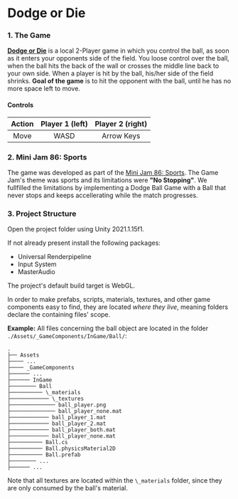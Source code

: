 # Dodge or Die

### 1. The Game
[**Dodge or Die**](https://frobros.itch.io/dodge-or-die) is a local 2-Player game in which you control the ball, as soon as it enters your opponents side of the field.
You loose control over the ball, when the ball hits the back of the wall or crosses the middle line back to your own side.
When a player is hit by the ball, his/her side of the field shrinks.
**Goal of the game** is to hit the opponent with the ball, until he has no more space left to move.

#### Controls

| Action | Player 1 (left) | Player 2 (right) | 
| :---: | :---: | :---: | 
| Move | WASD | Arrow Keys |



### 2. Mini Jam 86: Sports
The game was developed as part of the [Mini Jam 86: Sports](https://itch.io/jam/mini-jam-86-sports).
The Game Jam's theme was sports and its limitations were **"No Stopping"**.
We fullfilled the limitations by implementing a Dodge Ball Game with a Ball that never stops and keeps accellerating while the match progresses.

### 3. Project Structure

Open the project folder using Unity 2021.1.15f1.

If not already present install the following packages:
- Universal Renderpipeline
- Input System
- MasterAudio

The project's default build target is WebGL.

In order to make prefabs, scripts, materials, textures, and other game components easy to find, they are located _where they live_, meaning folders declare the containing files' scope.

**Example:**
All files concerning the ball object are located in the folder `./Assets/_GameComponents/InGame/Ball/`:

```
.
├── Assets
├──── ...
├──── _GameComponents
├────── ...
├────── InGame
├──────── Ball
├────────── \_materials
├──────────── \_textures
├────────────── ball_player.png
├────────────── ball_player_none.mat
├──────────── ball_player_1.mat
├──────────── ball_player_2.mat
├──────────── ball_player_both.mat
├──────────── ball_player_none.mat
├────────── Ball.cs
├────────── Ball.physicsMaterial2D
├────────── Ball.prefab
├──────── ...
├────── ...
```

Note that all textures are located within the `\_materials` folder, since they are only consumed by the ball's material.
